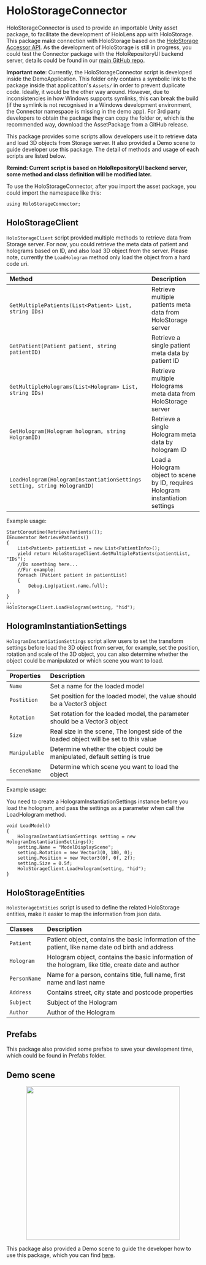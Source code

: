 # HoloStorageConnector
HoloStorageConnector is used to provide an importable Unity asset package, to facilitate the development of HoloLens app with HoloStorage. This package make connection with HoloStorage based on the [HoloStorage Accessor API](https://app.swaggerhub.com/apis/boonwj/HoloRepository/1.0.0#/default/get_patients). As the development of HoloStorage is still in progress, you could test the Connector package with the HoloRepositoryUI backend server, details could be found in our [main GitHub repo](https://github.com/nbckr/HoloRepository-Core).

**Important note**: Currently, the HoloStorageConnector script is developed inside the DemoApplication. This folder only contains a symbolic link to the package inside that applicatiton's `Assets/` in order to prevent duplicate code. Ideally, it would be the other way around. However, due to inconsistencies in how Windows supports symlinks, this can break the build (if the symlink is not recognised in a Windows development environment, the Connector namespace is missing in the demo app). For 3rd party developers to obtain the package they can copy the folder or, which is the recommended way, download the AssetPackage from a GitHub release. 

This package provides some scripts allow developers use it to retrieve data and load 3D objects from Storage server. It also provided a Demo scene to guide developer use this package. The detail of methods and usage of each scripts are listed below.

**Remind: Current script is based on HoloRepositoryUI backend server, some method and class definition will be modified later.**

To use the HoloStorageConnector, after you import the asset package, you could import the namespace like this:
```
using HoloStorageConnector;
```

## HoloStorageClient
`HoloStorageClient` script provided multiple methods to retrieve data from Storage server. For now, you could retrieve the meta data of patient and holograms based on ID, and also load 3D object from the server. Please note, currently the `LoadHologram` method only load the object from a hard code uri.

|Method|Description|
| :--- | :--- | 
|`GetMultiplePatients(List<Patient> List, string IDs)`|Retrieve multiple patients meta data from HoloStorage server|
|`GetPatient(Patient patient, string patientID)`|Retrieve a single patient meta data by patient ID|
|`GetMultipleHolograms(List<Hologram> List, string IDs)`|Retrieve multiple Holograms meta data from HoloStorage server|
|`GetHologram(Hologram hologram, string HolgramID)`|Retrieve a single Hologram meta data by hologram ID|
|`LoadHologram(HologramInstantiationSettings setting, string HologramID)`|Load a Hologram object to scene by ID, requires Hologram instantiation settings|

Example usage:
```
StartCoroutine(RetrievePatients());
IEnumerator RetrievePatients()
{        
    List<Patient> patientList = new List<PatientInfo>();
    yield return HoloStorageClient.GetMultiplePatients(patientList, "IDs");
    //Do something here...
    //For example:
    foreach (Patient patient in patientList)
    {
        Debug.Log(patient.name.full);
    }
}
...
HoloStorageClient.LoadHologram(setting, "hid");
```
## HologramInstantiationSettings
`HologramInstantiationSettings` script allow users to set the transform settings before load the 3D object from server, for example, set the position, rotation and scale of the 3D object, you can also determine whether the object could be manipulated or which scene you want to load.

|Properties|Description|
| :--- | :--- | 
|`Name`|Set a name for the loaded model|
|`Postition`|Set position for the loaded model, the value should be a Vector3 object|
|`Rotation`|Set rotation for the loaded model, the parameter should be a Vector3 object|
|`Size`|Real size in the scene, The longest side of the loaded object will be set to this value |
|`Manipulable`|Determine whether the object could be manipulated, default setting is true|
|`SeceneName`|Determine which scene you want to load the object|

Example usage:

You need to create a HologramInstantiationSettings instance before you load the hologram, and pass the settings as a parameter when call the LoadHologram method.
```
void LoadModel()
{
    HologramInstantiationSettings setting = new HologramInstantiationSettings();
    setting.Name = "ModelDisplayScene";
    setting.Rotation = new Vector3(0, 180, 0);
    setting.Position = new Vector3(0f, 0f, 2f);
    setting.Size = 0.5f;
    HoloStorageClient.LoadHologram(setting, "hid");
}
```

## HoloStorageEntities
`HoloStorageEntities` script is used to define the related HoloStorage entities, make it easier to map the information from json data. 

|Classes|Description|
| :--- | :--- | 
|`Patient`|Patient object, contains the basic information of the patient, like name date od birth and address|
|`Hologram`|Hologram object, contains the basic information of the hologram, like title, create date and author|
|`PersonName`|Name for a person, contains title, full name, first name and last name|
|`Address`|Contains street, city state and postcode properties|
|`Subject`|Subject of the Hologram|
|`Author`|Author of the Hologram|

## Prefabs
This package also provided some prefabs to save your development time, which could be found in Prefabs folder.

## Demo scene
<p align="center">
    <img src="../HoloRepositoryDemoApplication/Images/DemoScene.png" height="400">
</p>

This package also provided a Demo scene to guide the developer how to use this package, which you can find [here](https://github.com/nbckr/HoloRepository-HoloLens/tree/LENS/Connector-Scripts/HoloStorageConnector/HoloRpository/Demo).
